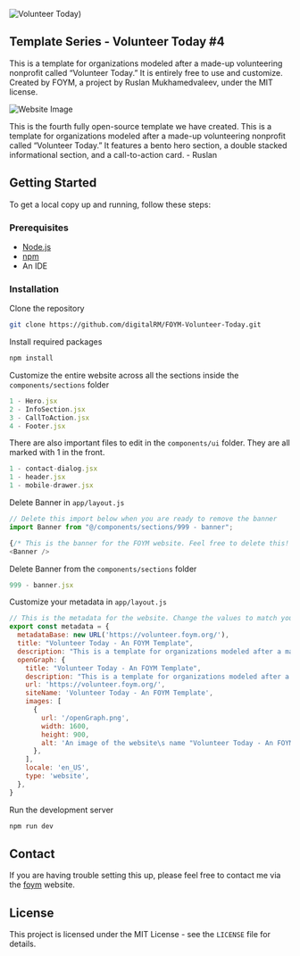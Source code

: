 ![Volunteer Today)](https://github.com/user-attachments/assets/bd282059-9076-49aa-a7ee-3425b7bdf926)

Template Series - Volunteer Today #4
---
This is a template for organizations modeled after a made-up volunteering nonprofit called “Volunteer Today.” It is entirely free to use and customize. Created by FOYM, a project by Ruslan Mukhamedvaleev, under the MIT license.

![Website Image](https://github.com/user-attachments/assets/a9255895-d9fc-4477-9cf7-0deffa9468b6)

This is the fourth fully open-source template we have created. This is a template for organizations modeled after a made-up volunteering nonprofit called “Volunteer Today.” It features a bento hero section, a double stacked informational section, and a call-to-action card. - Ruslan

Getting Started
---

To get a local copy up and running, follow these steps:

### Prerequisites

- [Node.js](https://nodejs.org/en)
- [npm](https://docs.npmjs.com/downloading-and-installing-node-js-and-npm)
- An IDE

### Installation

Clone the repository

```bash
git clone https://github.com/digitalRM/FOYM-Volunteer-Today.git
```

Install required packages

```bash
npm install
```

Customize the entire website across all the sections inside the `components/sections` folder
```js
1 - Hero.jsx
2 - InfoSection.jsx
3 - CallToAction.jsx
4 - Footer.jsx
```

There are also important files to edit in the `components/ui` folder. They are all marked with 1 in the front. 
```js
1 - contact-dialog.jsx
1 - header.jsx
1 - mobile-drawer.jsx
```

Delete Banner in `app/layout.js`

```js
// Delete this import below when you are ready to remove the banner
import Banner from "@/components/sections/999 - banner";

{/* This is the banner for the FOYM website. Feel free to delete this! */}
<Banner />
```
Delete Banner from the `components/sections` folder
```js
999 - banner.jsx
```

Customize your metadata in `app/layout.js`
```js
// This is the metadata for the website. Change the values to match your website. Upload the openGraph.png to your public folder
export const metadata = {
  metadataBase: new URL('https://volunteer.foym.org/'),
  title: "Volunteer Today - An FOYM Template",
  description: "This is a template for organizations modeled after a made-up volunteering nonprofit called “Volunteer Today.” Created by FOYM, a project by Ruslan Mukhamedvaleev, under the MIT license.",
  openGraph: {
    title: "Volunteer Today - An FOYM Template",
    description: "This is a template for organizations modeled after a made-up volunteering nonprofit called “Volunteer Today.” Created by FOYM, a project by Ruslan Mukhamedvaleev, under the MIT license.",
    url: 'https://volunteer.foym.org/',
    siteName: 'Volunteer Today - An FOYM Template',
    images: [
      {
        url: '/openGraph.png',
        width: 1600,
        height: 900,
        alt: 'An image of the website\s name "Volunteer Today - An FOYM. Template" and star like characters in the background pointing at the name',
      },
    ], 
    locale: 'en_US',
    type: 'website',
  },
}
```

Run the development server

```bash
npm run dev
```

## Contact 

If you are having trouble setting this up, please feel free to contact me via the [foym](https://www.foym.org) website. 

## License

This project is licensed under the MIT License - see the `LICENSE` file for details.


